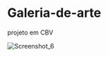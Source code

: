 # Galeria-de-arte
projeto em CBV

![Screenshot_6](https://github.com/Fabio661/Galeria-de-arte/assets/125137802/805e7065-d81d-4b66-838b-edad1f012366)

